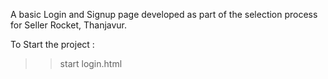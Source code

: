 A basic Login and Signup page developed as part of the selection process for Seller Rocket, Thanjavur.

To Start the project :
>> start login.html
